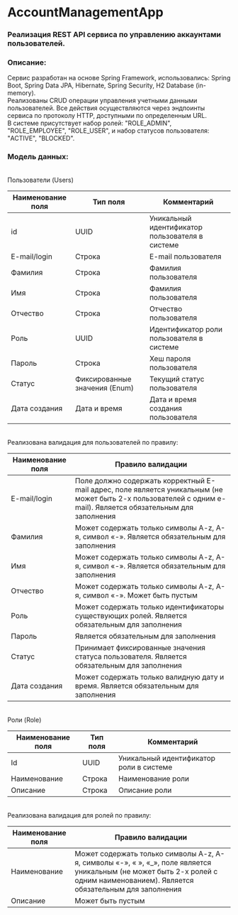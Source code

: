 # AccountManagementApp
### Реализация REST API сервиса по управлению аккаунтами пользователей.
### Описание:
Сервис разработан на основе Spring Framework, использовались: Spring Boot, Spring Data JPA, Hibernate, Spring Security, H2 Database (in-memory). <br>
Реализованы CRUD операции управления учетными данными пользователей. Все действия осуществляются через эндпоинты сервиса по протоколу HTTP, 
доступными по определенным URL.<br>
В системе присутствует набор ролей: "ROLE_ADMIN", "ROLE_EMPLOYEE", "ROLE_USER", и набор статусов пользователя: "ACTIVE", "BLOCKED".<br>
### Модель данных:

<br>Пользователи (Users)<br>

| Наименование поля | Тип поля                      | Комментарий                                     |
|-------------------|-------------------------------|-------------------------------------------------|
| id                | UUID                          | Уникальный идентификатор пользователя в системе |
| E-mail/login      | Строка                        | E-mail пользователя                             |
| Фамилия           | Строка                        | Фамилия пользователя                            |
| Имя               | Строка                        | Фамилия пользователя                            |
| Отчество          | Строка                        | Отчество пользователя                           |
| Роль              | UUID                          | Идентификатор роли пользователя в системе       |
| Пароль            | Строка                        | Хеш пароля пользователя                         |
| Статус            | Фиксированные значения (Enum) | Текущий статус пользователя                     |
| Дата создания     | Дата и время                  | Дата и время создания пользователя              |

<br>Реализована валидация для пользователей по правилу:<br>

| Наименование поля | Правило валидации                                                                                                                                              |
|-------------------|----------------------------------------------------------------------------------------------------------------------------------------------------------------|
| E-mail/login      | Поле должно содержать корректный E-mail адрес, поле является уникальным (не может быть 2-х пользователей с одним e-mail). Является обязательным для заполнения |
| Фамилия           | Может содержать только символы A-z, А-я, символ «-». Является обязательным для заполнения                                                                      |
| Имя               | Может содержать только символы A-z, А-я, символ «-». Является обязательным для заполнения                                                                      |
| Отчество          | Может содержать только символы A-z, А-я, символ «-». Может быть пустым                                                                                         |
| Роль              | Может содержать только идентификаторы существующих ролей. Является обязательным для заполнения                                                                 |
| Пароль            | Является обязательным для заполнения                                                                                                                           |
| Статус            | Принимает фиксированные значения статуса пользователя. Является обязательным для заполнения                                                                    |
| Дата создания     | Может содержать только валидную дату и время. Является обязательным для заполнения       

<br>Роли (Role)<br>

| Наименование поля | Тип поля | Комментарий                             |
|-------------------|----------|-----------------------------------------|
| Id                | UUID     | Уникальный идентификатор роли в системе |
| Наименование      | Строка   | Наименование роли                       |
| Описание          | Строка   | Описание роли                           |

<br>Реализована валидация для ролей по правилу:<br>

| Наименование поля | Правило валидации                                                                                                                                                              |
|-------------------|--------------------------------------------------------------------------------------------------------------------------------------------------------------------------------|
| Наименование      | Может содержать только символы A-z, А-я, символы «-», « », «_», поле является уникальным (не может быть 2-х ролей с одним наименованием). Является обязательным для заполнения |
| Описание          | Может быть пустым                                                                                                                                                              ||
